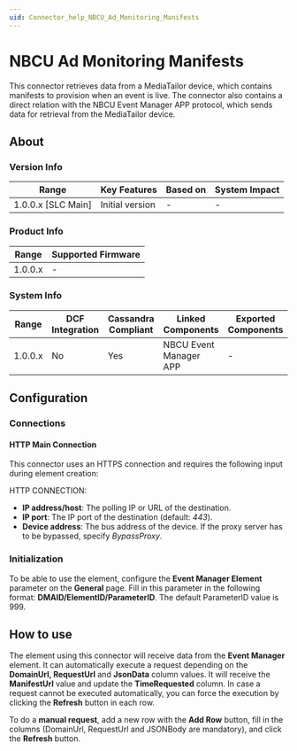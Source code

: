 ```yaml
---
uid: Connector_help_NBCU_Ad_Monitoring_Manifests
---
```


# NBCU Ad Monitoring Manifests

This connector retrieves data from a MediaTailor device, which contains manifests to provision when an event is live. The connector also contains a direct relation with the NBCU Event Manager APP protocol, which sends data for retrieval from the MediaTailor device.

## About

### Version Info

| Range                | Key Features     | Based on     | System Impact     |
|----------------------|------------------|--------------|-------------------|
| 1.0.0.x \[SLC Main\] | Initial version  | \-           | \-                |

### Product Info

| Range     | Supported Firmware     |
|-----------|------------------------|
| 1.0.0.x   | \-                     |

### System Info

| **Range** | **DCF Integration** | **Cassandra Compliant** | **Linked Components**  | **Exported Components** |
|-----------|---------------------|-------------------------|------------------------|-------------------------|
| 1.0.0.x   | No                  | Yes                     | NBCU Event Manager APP | \-                      |

## Configuration

### Connections

#### HTTP Main Connection

This connector uses an HTTPS connection and requires the following input during element creation:

HTTP CONNECTION:

- **IP address/host**: The polling IP or URL of the destination.
- **IP port**: The IP port of the destination (default: *443*).
- **Device address**: The bus address of the device. If the proxy server has to be bypassed, specify *BypassProxy*.

### Initialization

To be able to use the element, configure the **Event Manager Element** parameter on the **General** page. Fill in this parameter in the following format: **DMAID/ElementID/ParameterID**. The default ParameterID value is 999.

## How to use

The element using this connector will receive data from the **Event Manager** element. It can automatically execute a request depending on the **DomainUrl, RequestUrl** and **JsonData** column values. It will receive the **ManifestUrl** value and update the **TimeRequested** column. In case a request cannot be executed automatically, you can force the execution by clicking the **Refresh** button in each row.

To do a **manual request**, add a new row with the **Add Row** button, fill in the columns (DomainUrl, RequestUrl and JSONBody are mandatory), and click the **Refresh** button.

